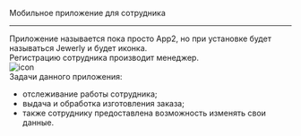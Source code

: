 Мобильное приложение для сотрудника
___
Приложение называется пока просто App2, но при установке будет называться Jewerly и будет иконка.<br>
Регистрацию сотрудника производит менеджер.
<br>
![icon](https://user-images.githubusercontent.com/63611047/120078607-e1382280-c0b8-11eb-8e56-6fbb31d47fe8.png)
<br>
Задачи данного приложения:
- отслеживание работы сотрудника;
- выдача и обработка изготовления заказа; 
- также сотруднику предоставлена возможность изменять свои данные.
